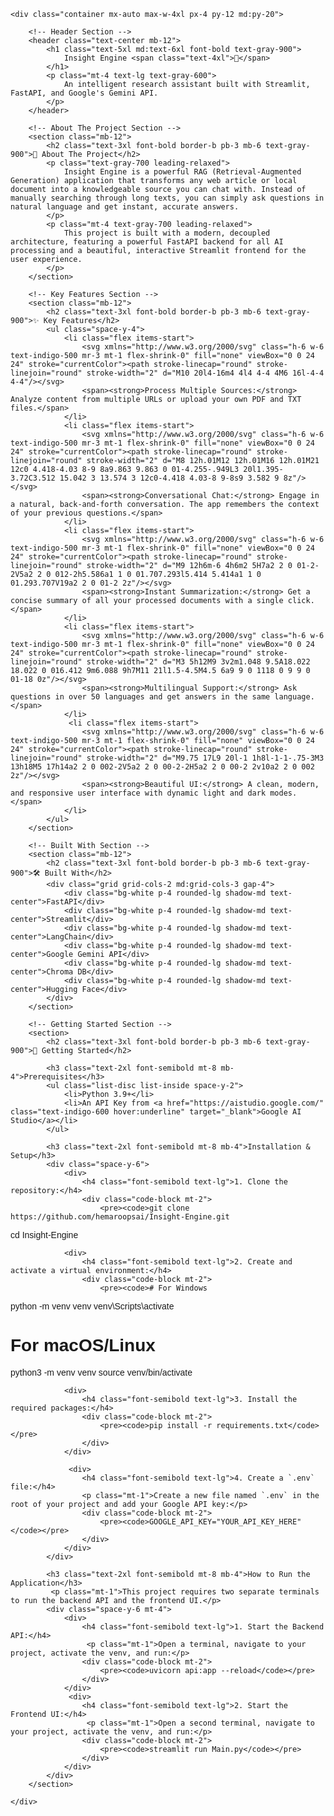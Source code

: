 <!DOCTYPE html>
<html lang="en">
<head>
    <meta charset="UTF-8">
    <meta name="viewport" content="width=device-width, initial-scale=1.0">
    <title>Insight Engine - Project README</title>
    <script src="https://cdn.tailwindcss.com"></script>
    <link rel="preconnect" href="https://fonts.googleapis.com">
    <link rel="preconnect" href="https://fonts.gstatic.com" crossorigin>
    <link href="https://fonts.googleapis.com/css2?family=Poppins:wght@400;600;700&display=swap" rel="stylesheet">
    <style>
        body {
            font-family: 'Poppins', sans-serif;
        }
        .code-block {
            background-color: #1f2937; /* A dark color for the code block */
            color: #d1d5db; /* A light color for the text */
            padding: 1.5rem;
            border-radius: 0.75rem;
            font-family: 'Courier New', Courier, monospace;
            overflow-x: auto;
            border: 1px solid #374151;
        }
        .code-block pre {
            margin: 0;
        }
    </style>
</head>
<body class="bg-gray-50 text-gray-800 antialiased">

    <div class="container mx-auto max-w-4xl px-4 py-12 md:py-20">

        <!-- Header Section -->
        <header class="text-center mb-12">
            <h1 class="text-5xl md:text-6xl font-bold text-gray-900">
                Insight Engine <span class="text-4xl">🧠</span>
            </h1>
            <p class="mt-4 text-lg text-gray-600">
                An intelligent research assistant built with Streamlit, FastAPI, and Google's Gemini API.
            </p>
        </header>

        <!-- About The Project Section -->
        <section class="mb-12">
            <h2 class="text-3xl font-bold border-b pb-3 mb-6 text-gray-900">🌟 About The Project</h2>
            <p class="text-gray-700 leading-relaxed">
                Insight Engine is a powerful RAG (Retrieval-Augmented Generation) application that transforms any web article or local document into a knowledgeable source you can chat with. Instead of manually searching through long texts, you can simply ask questions in natural language and get instant, accurate answers.
            </p>
            <p class="mt-4 text-gray-700 leading-relaxed">
                This project is built with a modern, decoupled architecture, featuring a powerful FastAPI backend for all AI processing and a beautiful, interactive Streamlit frontend for the user experience.
            </p>
        </section>

        <!-- Key Features Section -->
        <section class="mb-12">
            <h2 class="text-3xl font-bold border-b pb-3 mb-6 text-gray-900">✨ Key Features</h2>
            <ul class="space-y-4">
                <li class="flex items-start">
                    <svg xmlns="http://www.w3.org/2000/svg" class="h-6 w-6 text-indigo-500 mr-3 mt-1 flex-shrink-0" fill="none" viewBox="0 0 24 24" stroke="currentColor"><path stroke-linecap="round" stroke-linejoin="round" stroke-width="2" d="M10 20l4-16m4 4l4 4-4 4M6 16l-4-4 4-4"/></svg>
                    <span><strong>Process Multiple Sources:</strong> Analyze content from multiple URLs or upload your own PDF and TXT files.</span>
                </li>
                <li class="flex items-start">
                    <svg xmlns="http://www.w3.org/2000/svg" class="h-6 w-6 text-indigo-500 mr-3 mt-1 flex-shrink-0" fill="none" viewBox="0 0 24 24" stroke="currentColor"><path stroke-linecap="round" stroke-linejoin="round" stroke-width="2" d="M8 12h.01M12 12h.01M16 12h.01M21 12c0 4.418-4.03 8-9 8a9.863 9.863 0 01-4.255-.949L3 20l1.395-3.72C3.512 15.042 3 13.574 3 12c0-4.418 4.03-8 9-8s9 3.582 9 8z"/></svg>
                    <span><strong>Conversational Chat:</strong> Engage in a natural, back-and-forth conversation. The app remembers the context of your previous questions.</span>
                </li>
                <li class="flex items-start">
                    <svg xmlns="http://www.w3.org/2000/svg" class="h-6 w-6 text-indigo-500 mr-3 mt-1 flex-shrink-0" fill="none" viewBox="0 0 24 24" stroke="currentColor"><path stroke-linecap="round" stroke-linejoin="round" stroke-width="2" d="M9 12h6m-6 4h6m2 5H7a2 2 0 01-2-2V5a2 2 0 012-2h5.586a1 1 0 01.707.293l5.414 5.414a1 1 0 01.293.707V19a2 2 0 01-2 2z"/></svg>
                    <span><strong>Instant Summarization:</strong> Get a concise summary of all your processed documents with a single click.</span>
                </li>
                <li class="flex items-start">
                    <svg xmlns="http://www.w3.org/2000/svg" class="h-6 w-6 text-indigo-500 mr-3 mt-1 flex-shrink-0" fill="none" viewBox="0 0 24 24" stroke="currentColor"><path stroke-linecap="round" stroke-linejoin="round" stroke-width="2" d="M3 5h12M9 3v2m1.048 9.5A18.022 18.022 0 016.412 9m6.088 9h7M11 21l1.5-4.5M4.5 6a9 9 0 1118 0 9 9 0 01-18 0z"/></svg>
                    <span><strong>Multilingual Support:</strong> Ask questions in over 50 languages and get answers in the same language.</span>
                </li>
                 <li class="flex items-start">
                    <svg xmlns="http://www.w3.org/2000/svg" class="h-6 w-6 text-indigo-500 mr-3 mt-1 flex-shrink-0" fill="none" viewBox="0 0 24 24" stroke="currentColor"><path stroke-linecap="round" stroke-linejoin="round" stroke-width="2" d="M9.75 17L9 20l-1 1h8l-1-1-.75-3M3 13h18M5 17h14a2 2 0 002-2V5a2 2 0 00-2-2H5a2 2 0 00-2 2v10a2 2 0 002 2z"/></svg>
                    <span><strong>Beautiful UI:</strong> A clean, modern, and responsive user interface with dynamic light and dark modes.</span>
                </li>
            </ul>
        </section>

        <!-- Built With Section -->
        <section class="mb-12">
            <h2 class="text-3xl font-bold border-b pb-3 mb-6 text-gray-900">🛠️ Built With</h2>
            <div class="grid grid-cols-2 md:grid-cols-3 gap-4">
                <div class="bg-white p-4 rounded-lg shadow-md text-center">FastAPI</div>
                <div class="bg-white p-4 rounded-lg shadow-md text-center">Streamlit</div>
                <div class="bg-white p-4 rounded-lg shadow-md text-center">LangChain</div>
                <div class="bg-white p-4 rounded-lg shadow-md text-center">Google Gemini API</div>
                <div class="bg-white p-4 rounded-lg shadow-md text-center">Chroma DB</div>
                <div class="bg-white p-4 rounded-lg shadow-md text-center">Hugging Face</div>
            </div>
        </section>

        <!-- Getting Started Section -->
        <section>
            <h2 class="text-3xl font-bold border-b pb-3 mb-6 text-gray-900">🚀 Getting Started</h2>
            
            <h3 class="text-2xl font-semibold mt-8 mb-4">Prerequisites</h3>
            <ul class="list-disc list-inside space-y-2">
                <li>Python 3.9+</li>
                <li>An API Key from <a href="https://aistudio.google.com/" class="text-indigo-600 hover:underline" target="_blank">Google AI Studio</a></li>
            </ul>

            <h3 class="text-2xl font-semibold mt-8 mb-4">Installation & Setup</h3>
            <div class="space-y-6">
                <div>
                    <h4 class="font-semibold text-lg">1. Clone the repository:</h4>
                    <div class="code-block mt-2">
                        <pre><code>git clone https://github.com/hemaroopsai/Insight-Engine.git
cd Insight-Engine</code></pre>
                    </div>
                </div>

                <div>
                    <h4 class="font-semibold text-lg">2. Create and activate a virtual environment:</h4>
                    <div class="code-block mt-2">
                        <pre><code># For Windows
python -m venv venv
venv\Scripts\activate

# For macOS/Linux
python3 -m venv venv
source venv/bin/activate</code></pre>
                    </div>
                </div>

                <div>
                    <h4 class="font-semibold text-lg">3. Install the required packages:</h4>
                    <div class="code-block mt-2">
                        <pre><code>pip install -r requirements.txt</code></pre>
                    </div>
                </div>

                 <div>
                    <h4 class="font-semibold text-lg">4. Create a `.env` file:</h4>
                    <p class="mt-1">Create a new file named `.env` in the root of your project and add your Google API key:</p>
                    <div class="code-block mt-2">
                        <pre><code>GOOGLE_API_KEY="YOUR_API_KEY_HERE"</code></pre>
                    </div>
                </div>
            </div>

            <h3 class="text-2xl font-semibold mt-8 mb-4">How to Run the Application</h3>
             <p class="mt-1">This project requires two separate terminals to run the backend API and the frontend UI.</p>
            <div class="space-y-6 mt-4">
                <div>
                    <h4 class="font-semibold text-lg">1. Start the Backend API:</h4>
                     <p class="mt-1">Open a terminal, navigate to your project, activate the venv, and run:</p>
                    <div class="code-block mt-2">
                        <pre><code>uvicorn api:app --reload</code></pre>
                    </div>
                </div>
                 <div>
                    <h4 class="font-semibold text-lg">2. Start the Frontend UI:</h4>
                     <p class="mt-1">Open a second terminal, navigate to your project, activate the venv, and run:</p>
                    <div class="code-block mt-2">
                        <pre><code>streamlit run Main.py</code></pre>
                    </div>
                </div>
            </div>
        </section>

    </div>

</body>
</html>
